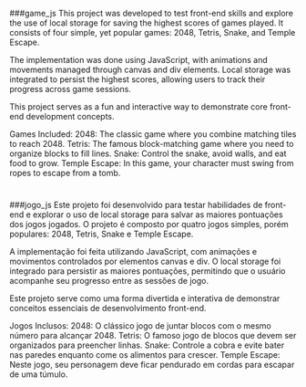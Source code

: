 ###game_js
This project was developed to test front-end skills and explore the use of local storage for saving the highest scores of games played. It consists of four simple, yet popular games: 2048, Tetris, Snake, and Temple Escape.

The implementation was done using JavaScript, with animations and movements managed through canvas and div elements. Local storage was integrated to persist the highest scores, allowing users to track their progress across game sessions.

This project serves as a fun and interactive way to demonstrate core front-end development concepts.

Games Included:
2048: The classic game where you combine matching tiles to reach 2048.
Tetris: The famous block-matching game where you need to organize blocks to fill lines.
Snake: Control the snake, avoid walls, and eat food to grow.
Temple Escape: In this game, your character must swing from ropes to escape from a tomb.

#

###jogo_js
Este projeto foi desenvolvido para testar habilidades de front-end e explorar o uso de local storage para salvar as maiores pontuações dos jogos jogados. O projeto é composto por quatro jogos simples, porém populares: 2048, Tetris, Snake e Temple Escape.

A implementação foi feita utilizando JavaScript, com animações e movimentos controlados por elementos canvas e div. O local storage foi integrado para persistir as maiores pontuações, permitindo que o usuário acompanhe seu progresso entre as sessões de jogo.

Este projeto serve como uma forma divertida e interativa de demonstrar conceitos essenciais de desenvolvimento front-end.

Jogos Inclusos:
2048: O clássico jogo de juntar blocos com o mesmo número para alcançar 2048.
Tetris: O famoso jogo de blocos que devem ser organizados para preencher linhas.
Snake: Controle a cobra e evite bater nas paredes enquanto come os alimentos para crescer.
Temple Escape: Neste jogo, seu personagem deve ficar pendurado em cordas para escapar de uma túmulo.
